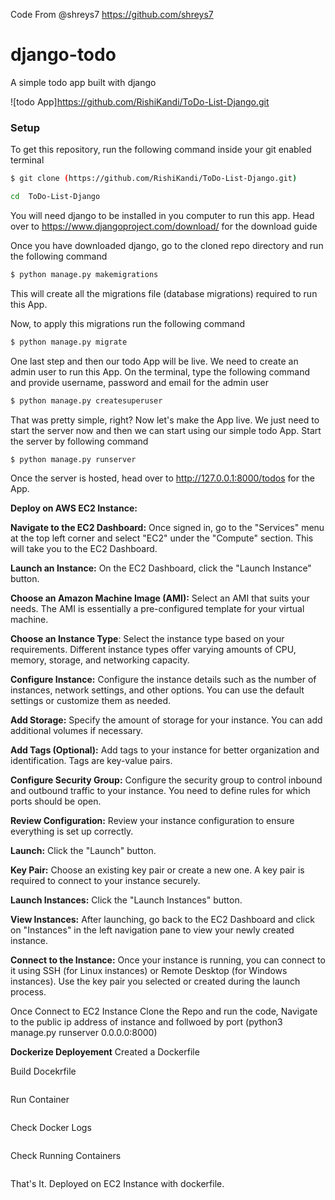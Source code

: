 Code From @shreys7 https://github.com/shreys7
# django-todo
A simple todo app built with django

![todo App]https://github.com/RishiKandi/ToDo-List-Django.git
### Setup
To get this repository, run the following command inside your git enabled terminal
```bash
$ git clone (https://github.com/RishiKandi/ToDo-List-Django.git)

cd  ToDo-List-Django
```
You will need django to be installed in you computer to run this app. Head over to https://www.djangoproject.com/download/ for the download guide

Once you have downloaded django, go to the cloned repo directory and run the following command

```bash
$ python manage.py makemigrations
```

This will create all the migrations file (database migrations) required to run this App.

Now, to apply this migrations run the following command
```bash
$ python manage.py migrate
```

One last step and then our todo App will be live. We need to create an admin user to run this App. On the terminal, type the following command and provide username, password and email for the admin user
```bash
$ python manage.py createsuperuser
```

That was pretty simple, right? Now let's make the App live. We just need to start the server now and then we can start using our simple todo App. Start the server by following command

```bash
$ python manage.py runserver
```

Once the server is hosted, head over to http://127.0.0.1:8000/todos for the App.

**Deploy on AWS EC2 Instance:**

**Navigate to the EC2 Dashboard:**
Once signed in, go to the "Services" menu at the top left corner and select "EC2" under the "Compute" section. This will take you to the EC2 Dashboard.

**Launch an Instance:**
On the EC2 Dashboard, click the "Launch Instance" button.

**Choose an Amazon Machine Image (AMI):**
Select an AMI that suits your needs. The AMI is essentially a pre-configured template for your virtual machine.

**Choose an Instance Type**:
Select the instance type based on your requirements. Different instance types offer varying amounts of CPU, memory, storage, and networking capacity.

**Configure Instance:**
Configure the instance details such as the number of instances, network settings, and other options. You can use the default settings or customize them as needed.

**Add Storage:**
Specify the amount of storage for your instance. You can add additional volumes if necessary.

**Add Tags (Optional):**
Add tags to your instance for better organization and identification. Tags are key-value pairs.

**Configure Security Group:**
Configure the security group to control inbound and outbound traffic to your instance. You need to define rules for which ports should be open.

**Review Configuration:**
Review your instance configuration to ensure everything is set up correctly.

**Launch:**
Click the "Launch" button.

**Key Pair:**
Choose an existing key pair or create a new one. A key pair is required to connect to your instance securely.

**Launch Instances:**
Click the "Launch Instances" button.

**View Instances:**
After launching, go back to the EC2 Dashboard and click on "Instances" in the left navigation pane to view your newly created instance.

**Connect to the Instance:**
Once your instance is running, you can connect to it using SSH (for Linux instances) or Remote Desktop (for Windows instances). Use the key pair you selected or created during the launch process.

Once Connect to EC2 Instance Clone the Repo and run the code, Navigate to the public ip address of instance and follwoed by port
(python3 manage.py runserver 0.0.0.0:8000)

**Dockerize Deployement**
Created a Dockerfile
 
Build Docekrfile 
```bash [docker build -t imageName .]
```

Run Container
```bash [docker run -d -p 8000:8000 imageName]
```

Check Docker Logs
```bash [docker logs (container id)]
```

Check Running Containers
```bash [docekr ps -a]
```

That's It. Deployed on EC2 Instance with dockerfile.
